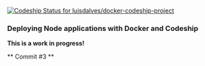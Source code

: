 [ ![Codeship Status for luisdalves/docker-codeship-project](https://codeship.com/projects/7704fda0-95db-0133-681c-5e03461aa760/status?branch=master)](https://codeship.com/projects/125293)
### Deploying Node applications with Docker and Codeship

**This is a work in progress!**

** Commit #3 **
